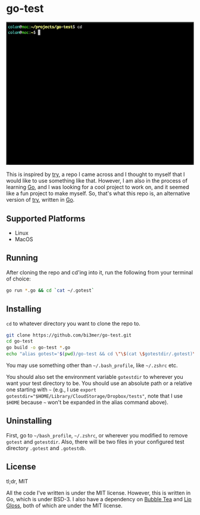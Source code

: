 # go-test

![alt text](media/example_usage.gif)

This is inspired by [try](https://github.com/tobi/try/tree/main), a repo I came across and I thought to myself that I would like to use something like that. However, I am also in the process of learning [Go](https://go.dev/), and I was looking for a cool project to work on, and it seemed like a fun project to make myself. So, that's what this repo is, an alternative version of [try](https://github.com/tobi/try/tree/main), written in [Go](https://go.dev/).

## Supported Platforms

- Linux
- MacOS

## Running

After cloning the repo and cd'ing into it, run the following from your terminal of choice:

```bash
go run *.go && cd `cat ~/.gotest`
```

## Installing

`cd` to whatever directory you want to clone the repo to.

```bash
git clone https://github.com/bi3mer/go-test.git
cd go-test
go build -o go-test *.go
echo "alias gotest='$(pwd)/go-test && cd \"\$(cat \$gotestdir/.gotest)\"'" >> ~/.bash_profile
```

You may use something other than `~/.bash_profile`, like `~/.zshrc` etc.

You should also set the environment variable `gotestdir` to wherever you want your test directory to be. You should use an absolute path or a relative one starting with `~` (e.g., I use `export gotestdir="$HOME/Library/CloudStorage/Dropbox/tests"`, note that I use `$HOME` because `~` won't be expanded in the alias command above).

## Uninstalling

First, go to `~/bash_profile`, `~/.zshrc`, or wherever you modified to remove `gotest` and `gotestdir`. Also, there will be two files in your configured test directory `.gotest` and `.gotestdb`.

## License

tl;dr, MIT

All the code I've written is under the MIT license. However, this is written in Go, which is under BSD-3. I also have a dependency on [Bubble Tea](https://github.com/charmbracelet/bubbletea) and [Lip Gloss](MIT), both of which are under the MIT license.